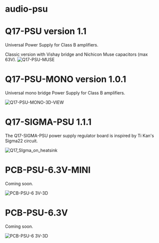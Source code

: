 # audio-psu

# Q17-PSU version 1.1<br>

Universal Power Supply for Class B amplifiers.

Classic version with Vishay bridge and Nichicon Muse capacitors (max 63V).
![Q17-PSU-MUSE](https://github.com/user-attachments/assets/87f4b24f-f6e2-438b-9897-0356e6ff6ba1)

# Q17-PSU-MONO version 1.0.1<br>

Universal mono bridge Power Supply for Class B amplifiers.

![Q17-PSU-MONO-3D-VIEW](https://github.com/stefaweb/Q17-Amplifier/assets/12907102/3fa3c49f-a85b-4dcf-bc45-1494a5ed3b3b)

# Q17-SIGMA-PSU 1.1.1<br>

The Q17-SIGMA-PSU power supply regulator board is inspired by Ti Kan's Sigma22 circuit. 

![Q17_SIgma_on_heatsink](https://github.com/stefaweb/Q17-Amplifier/assets/12907102/2e3aa669-a094-4757-9d00-970eb2c82c9c)

# PCB-PSU-6.3V-MINI

Coming soon.

![PCB-PSU-6 3V-3D](https://github.com/user-attachments/assets/fcf8ccef-54b9-4601-b8a3-07aee7739c8d)

# PCB-PSU-6.3V

Coming soon.

![PCB-PSU-6 3V-3D](https://github.com/user-attachments/assets/5c7a7708-3f6d-4722-9722-975e029460cd)
